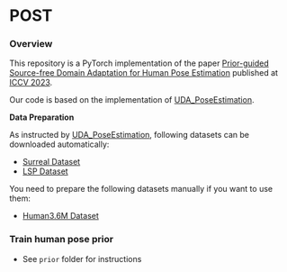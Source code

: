# POST

### Overview
This repository is a PyTorch implementation of the paper [Prior-guided Source-free Domain Adaptation for Human Pose Estimation](https://arxiv.org/abs/2308.13954) published at [ICCV 2023](https://iccv2023.thecvf.com/). 

Our code is based on the implementation of [UDA_PoseEstimation](https://github.com/VisionLearningGroup/UDA_PoseEstimation/tree/master).

**Data Preparation**

As instructed by [UDA_PoseEstimation](https://github.com/VisionLearningGroup/UDA_PoseEstimation/tree/master), following datasets can be downloaded automatically:
- [Surreal Dataset](https://www.di.ens.fr/willow/research/surreal/data/)
- [LSP Dataset](http://sam.johnson.io/research/lsp.html)

You need to prepare the following datasets manually if you want to use them:
- [Human3.6M Dataset](http://vision.imar.ro/human3.6m/description.php)

### Train human pose prior
- See `prior` folder for instructions 




